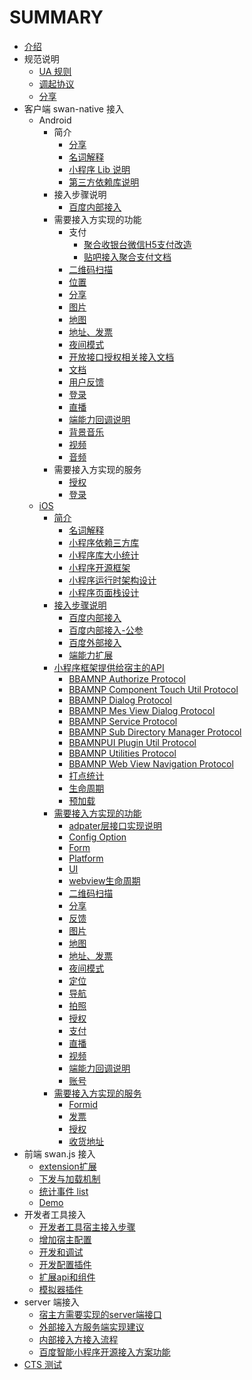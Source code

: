 # SUMMARY
* [介绍](README.md)
* 规范说明
    * [UA 规则](规范说明/UA规则.md)
    * [调起协议](规范说明/调起协议.md)
    * [分享](规范说明/分享.md)
* 客户端 swan-native 接入
    * Android
        * 简介
            * [分享](客户端swan-native接入/Android/分享.md)
            * [名词解释](客户端swan-native接入/Android/名词解释.md)
            * [小程序 Lib 说明](客户端swan-native接入/Android/小程序Lib说明.md)   
            * [第三方依赖库说明](客户端swan-native接入/Android/第三方依赖库说明.md)   
        * 接入步骤说明
            * [百度内部接入](客户端swan-native接入/Android/接入步骤说明/百度内部接入.md)
        * 需要接入方实现的功能
            * 支付
                * [聚合收银台微信H5支付改造](客户端swan-native接入/Android/需要接入方实现的功能/支付/聚合收银台微信H5支付改造.md)
                * [贴吧接入聚合支付文档](客户端swan-native接入/Android/需要接入方实现的功能/支付/贴吧接入聚合支付文档.md)
            * [二维码扫描](客户端swan-native接入/Android/需要接入方实现的功能/二维码扫描.md)
            * [位置](客户端swan-native接入/Android/需要接入方实现的功能/位置.md) 
            * [分享](客户端swan-native接入/Android/需要接入方实现的功能/分享.md)
            * [图片](客户端swan-native接入/Android/需要接入方实现的功能/图片.md) 
            * [地图](客户端swan-native接入/Android/需要接入方实现的功能/地图.md)  
            * [地址、发票](客户端swan-native接入/Android/需要接入方实现的功能/地址、发票.md) 
            * [夜间模式](客户端swan-native接入/Android/需要接入方实现的功能/夜间模式.md)  
            * [开放接口授权相关接入文档](客户端swan-native接入/Android/需要接入方实现的功能/开放接口授权相关接入文档.md)
            * [文档](客户端swan-native接入/Android/需要接入方实现的功能/文档.md)  
            * [用户反馈](客户端swan-native接入/Android/需要接入方实现的功能/用户反馈.md)  
            * [登录](客户端swan-native接入/Android/需要接入方实现的功能/登录.md)  
            * [直播](客户端swan-native接入/Android/需要接入方实现的功能/直播.md)  
            * [端能力回调说明](客户端swan-native接入/Android/需要接入方实现的功能/端能力回调说明.md)  
            * [背景音乐](客户端swan-native接入/Android/需要接入方实现的功能/背景音乐.md)  
            * [视频](客户端swan-native接入/Android/需要接入方实现的功能/视频.md)  
            * [音频](客户端swan-native接入/Android/需要接入方实现的功能/音频.md)           
        * 需要接入方实现的服务
            * [授权](客户端swan-native接入/Android/需要接入方实现的服务/授权.md)
            * [登录](客户端swan-native接入/Android/需要接入方实现的服务/登录.md)
    * [iOS](客户端swan-native接入/iOS/README.md)
        * [简介](客户端swan-native接入/iOS/简介/README.md)
            * [名词解释](客户端swan-native接入/iOS/简介/名词解释.md)
            * [小程序依赖三方库](客户端swan-native接入/iOS/简介/小程序依赖三方库.md)
            * [小程序库大小统计](客户端swan-native接入/iOS/简介/小程序库大小统计.md)
            * [小程序开源框架](客户端swan-native接入/iOS/简介/小程序开源框架.md)
            * [小程序运行时架构设计](客户端swan-native接入/iOS/简介/小程序运行时架构设计.md)
            * [小程序页面栈设计](客户端swan-native接入/iOS/简介/小程序页面栈设计.md)
        * [接入步骤说明](客户端swan-native接入/iOS/接入步骤说明/README.md)
            * [百度内部接入](客户端swan-native接入/iOS/接入步骤说明/百度内部接入.md)
            * [百度内部接入-公参](客户端swan-native接入/iOS/接入步骤说明/百度内部接入-公参.md)
            * [百度外部接入](客户端swan-native接入/iOS/接入步骤说明/百度外部接入.md)
            * [端能力扩展](客户端swan-native接入/iOS/接入步骤说明/端能力扩展.md)
        * [小程序框架提供给宿主的API](客户端swan-native接入/iOS/小程序框架提供给宿主的API/README.md)
            * [BBAMNP Authorize Protocol](客户端swan-native接入/iOS/小程序框架提供给宿主的API/BBAMNPAuthorizeProtocol.md)
            * [BBAMNP Component Touch Util Protocol](客户端swan-native接入/iOS/小程序框架提供给宿主的API/BBAMNPComponentTouchUtilProtocol.md)
            * [BBAMNP Dialog Protocol](客户端swan-native接入/iOS/小程序框架提供给宿主的API/BBAMNPDialogProtocol.md)
            * [BBAMNP Mes View Dialog Protocol](客户端swan-native接入/iOS/小程序框架提供给宿主的API/BBAMNPMesViewDialogProtocol.md)
            * [BBAMNP Service Protocol](客户端swan-native接入/iOS/小程序框架提供给宿主的API/BBAMNPServiceProtocol.md)
            * [BBAMNP Sub Directory Manager Protocol](客户端swan-native接入/iOS/小程序框架提供给宿主的API/BBAMNPSubDirectoryManagerProtocol.md)
            * [BBAMNPUI Plugin Util Protocol](客户端swan-native接入/iOS/小程序框架提供给宿主的API/BBAMNPUIPluginUtilProtocol.md)
            * [BBAMNP Utilities Protocol](客户端swan-native接入/iOS/小程序框架提供给宿主的API/BBAMNPUtilitiesProtocol.md)
            * [BBAMNP Web View Navigation Protocol](客户端swan-native接入/iOS/小程序框架提供给宿主的API/BBAMNPWebViewNavigationProtocol.md)
            * [打点统计](客户端swan-native接入/iOS/小程序框架提供给宿主的API/打点统计.md)
            * [生命周期](客户端swan-native接入/iOS/小程序框架提供给宿主的API/生命周期.md)
            * [预加载](客户端swan-native接入/iOS/小程序框架提供给宿主的API/预加载.md)
        * [需要接入方实现的功能](客户端swan-native接入/iOS/需要接入方实现的功能/README.md)
            * [adpater层接口实现说明](客户端swan-native接入/iOS/需要接入方实现的功能/adpater层接口实现说明.md)
            * [Config Option](客户端swan-native接入/iOS/需要接入方实现的功能/ConfigOption.md)
            * [Form](客户端swan-native接入/iOS/需要接入方实现的功能/Form.md)
            * [Platform](客户端swan-native接入/iOS/需要接入方实现的功能/Platform.md)
            * [UI](客户端swan-native接入/iOS/需要接入方实现的功能/UI.md)
            * [webview生命周期](客户端swan-native接入/iOS/需要接入方实现的功能/webview生命周期.md)
            * [二维码扫描](客户端swan-native接入/iOS/需要接入方实现的功能/二维码扫描.md)
            * [分享](客户端swan-native接入/iOS/需要接入方实现的功能/分享.md)
            * [反馈](客户端swan-native接入/iOS/需要接入方实现的功能/反馈.md)
            * [图片](客户端swan-native接入/iOS/需要接入方实现的功能/图片.md)
            * [地图](客户端swan-native接入/iOS/需要接入方实现的功能/地图.md)
            * [地址、发票](客户端swan-native接入/iOS/需要接入方实现的功能/地址、发票.md)
            * [夜间模式](客户端swan-native接入/iOS/需要接入方实现的功能/夜间模式.md)
            * [定位](客户端swan-native接入/iOS/需要接入方实现的功能/定位.md)
            * [导航](客户端swan-native接入/iOS/需要接入方实现的功能/导航.md)
            * [拍照](客户端swan-native接入/iOS/需要接入方实现的功能/拍照.md)
            * [授权](客户端swan-native接入/iOS/需要接入方实现的功能/授权.md)
            * [支付](客户端swan-native接入/iOS/需要接入方实现的功能/支付.md)
            * [直播](客户端swan-native接入/iOS/需要接入方实现的功能/直播.md)
            * [视频](客户端swan-native接入/iOS/需要接入方实现的功能/视频.md)
            * [端能力回调说明](客户端swan-native接入/iOS/需要接入方实现的功能/端能力回调说明.md)
            * [账号](客户端swan-native接入/iOS/需要接入方实现的功能/账号.md)
        * [需要接入方实现的服务](客户端swan-native接入/iOS/需要接入方实现的服务/README.md)
            * [Formid](客户端swan-native接入/iOS/需要接入方实现的服务/formid.md)
            * [发票](客户端swan-native接入/iOS/需要接入方实现的服务/发票.md)
            * [授权](客户端swan-native接入/iOS/需要接入方实现的服务/授权.md)
            * [收货地址](客户端swan-native接入/iOS/需要接入方实现的服务/收货地址.md)
* 前端 swan.js 接入
    * [extension扩展](前端swan.js接入/如何进行扩展.md)
    * [下发与加载机制](前端swan.js接入/下发与加载机制.md)
    * [统计事件 list](前端swan.js接入/统计事件list.md)
    * [Demo](前端swan.js接入/Demo.md)
* 开发者工具接入
    * [开发者工具宿主接入步骤](开发者工具相关/README.md)
    * [增加宿主配置](开发者工具相关/增加宿主配置.md)
    * [开发和调试](开发者工具相关/开发和调试.md)
    * [开发配置插件](开发者工具相关/开发配置插件.md)
    * [扩展api和组件](开发者工具相关/扩展api和组件.md)
    * [模拟器插件](开发者工具相关/模拟器插件.md)
* server 端接入
    * [宿主方需要实现的server端接口](server端接入/README.md)
    * [外部接入方服务端实现建议](server端接入/advices_for_implement.md)
    * [内部接入方接入流程](server端接入/steps_to_register.md)
    * [百度智能小程序开源接入方案功能](server端接入/百度智能小程序开源接入方案.md)
* [CTS 测试](CTS测试/README.md)


 